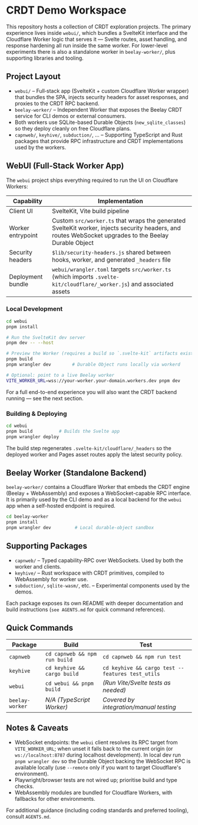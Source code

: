 # CRDT Demo Workspace

This repository hosts a collection of CRDT exploration projects. The primary experience lives inside `webui/`, which bundles a SvelteKit interface and the Cloudflare Worker logic that serves it — Svelte routes, asset handling, and response hardening all run inside the same worker. For lower-level experiments there is also a standalone worker in `beelay-worker/`, plus supporting libraries and tooling.

## Project Layout

- `webui/` – Full‑stack app (SvelteKit + custom Cloudflare Worker wrapper) that bundles the SPA, injects security headers for asset responses, and proxies to the CRDT RPC backend.
- `beelay-worker/` – Independent Worker that exposes the Beelay CRDT service for CLI demos or external consumers.
- Both workers use SQLite-based Durable Objects (`new_sqlite_classes`) so they deploy cleanly on free Cloudflare plans.
- `capnweb/`, `keyhive/`, `subduction/`, … – Supporting TypeScript and Rust packages that provide RPC infrastructure and CRDT implementations used by the workers.

## WebUI (Full‑Stack Worker App)

The `webui` project ships everything required to run the UI on Cloudflare Workers:

| Capability | Implementation |
| --- | --- |
| Client UI | SvelteKit, Vite build pipeline |
| Worker entrypoint | Custom `src/worker.ts` that wraps the generated SvelteKit worker, injects security headers, and routes WebSocket upgrades to the Beelay Durable Object |
| Security headers | `$lib/security-headers.js` shared between hooks, worker, and generated `_headers` file |
| Deployment bundle | `webui/wrangler.toml` targets `src/worker.ts` (which imports `.svelte-kit/cloudflare/_worker.js`) and associated assets |

### Local Development

```bash
cd webui
pnpm install

# Run the SvelteKit dev server
pnpm dev -- --host

# Preview the Worker (requires a build so `.svelte-kit` artifacts exist)
pnpm build
pnpm wrangler dev        # Durable Object runs locally via workerd

# Optional: point to a live Beelay worker
VITE_WORKER_URL=wss://your-worker.your-domain.workers.dev pnpm dev
```

For a full end-to-end experience you will also want the CRDT backend running — see the next section.

### Building & Deploying

```bash
cd webui
pnpm build          # Builds the Svelte app
pnpm wrangler deploy
```

The build step regenerates `.svelte-kit/cloudflare/_headers` so the deployed worker and Pages asset routes apply the latest security policy.

## Beelay Worker (Standalone Backend)

`beelay-worker/` contains a Cloudflare Worker that embeds the CRDT engine (Beelay + WebAssembly) and exposes a WebSocket-capable RPC interface. It is primarily used by the CLI demo and as a local backend for the `webui` app when a self-hosted endpoint is required.

```bash
cd beelay-worker
pnpm install
pnpm wrangler dev         # Local durable-object sandbox
```

## Supporting Packages

- `capnweb/` – Typed capability-RPC over WebSockets. Used by both the worker and clients.
- `keyhive/` – Rust workspace with CRDT primitives, compiled to WebAssembly for worker use.
- `subduction/`, `sqlite-wasm/`, etc. – Experimental components used by the demos.

Each package exposes its own README with deeper documentation and build instructions (`see AGENTS.md` for quick command references).

## Quick Commands

| Package | Build | Test |
| --- | --- | --- |
| `capnweb` | `cd capnweb && npm run build` | `cd capnweb && npm run test` |
| `keyhive` | `cd keyhive && cargo build` | `cd keyhive && cargo test --features test_utils` |
| `webui` | `cd webui && pnpm build` | _(Run Vite/Svelte tests as needed)_ |
| `beelay-worker` | _N/A (TypeScript Worker)_ | _Covered by integration/manual testing_ |

## Notes & Caveats

- WebSocket endpoints: the `webui` client resolves its RPC target from `VITE_WORKER_URL`; when unset it falls back to the current origin (or `ws://localhost:8787` during localhost development). In local dev run `pnpm wrangler dev` so the Durable Object backing the WebSocket RPC is available locally (use `--remote` only if you want to target Cloudflare's environment).
- Playwright/browser tests are not wired up; prioritise build and type checks.
- WebAssembly modules are bundled for Cloudflare Workers, with fallbacks for other environments.

For additional guidance (including coding standards and preferred tooling), consult `AGENTS.md`.
